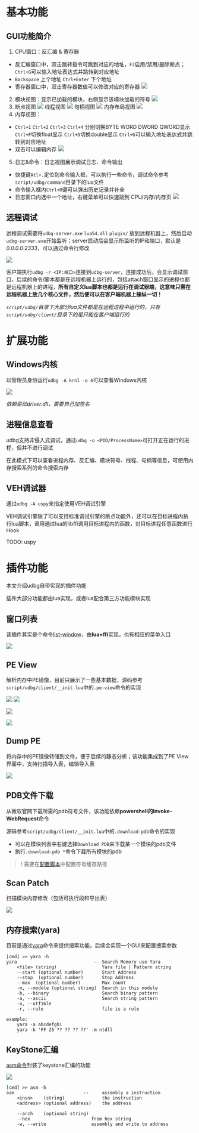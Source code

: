 
# 基本功能

## GUI功能简介

1. CPU窗口：反汇编 & 寄存器
  - 反汇编窗口中，双击跳转指令可跳到对应的地址，`F2`启用/禁用/删除断点；`Ctrl+G`可以输入地址表达式并跳转到对应地址
  - `Backspace` 上个地址 `Ctrl+Enter` 下个地址
  - 寄存器窗口中，双击寄存器数值可以修改对应的寄存器 ![](/static/image/2021-10-18-12-05-54.png)
2. 模块视图：显示已加载的模块，右侧显示该模块加载的符号 ![](/static/image/2021-10-20-23-32-36.png)
3. 断点视图
   ![](/static/image/2021-10-18-12-39-29.png)
   线程视图 ![](/static/image/2021-10-18-12-38-29.png)
   句柄视图 ![](/static/image/2021-10-18-12-40-08.png)
   内存布局视图 ![](/static/image/2021-10-18-12-40-45.png)
4. 内存视图：
  - `Ctrl+1` `Ctrl+2` `Ctrl+3` `Ctrl+4` 分别切换BYTE WORD DWORD QWORD显示
  `Ctrl+F`切换float显示
  `Ctrl+D`切换double显示
  `Ctrl+G`可以输入地址表达式并跳转到对应地址
  - 双击可以编辑内存 ![](/static/image/2021-10-18-12-04-18.png)
5. 日志&命令：日志视图展示调试日志、命令输出
  - 快捷键`Atl+.`定位到命令输入框，可以执行一些命令，调试命令参考`script/udbg/command`目录下的lua文件
  - 命令输入框内`Ctrl+R`键可以弹出历史记录并补全
  - 日志窗口内选中一个地址，右键菜单可以快速跳到 CPU/内存/内存页 ![](/static/image/2021-10-18-12-03-30.png)

## 远程调试

远程调试需要将`udbg-server.exe` `lua54.dll` `plugin/` 放到远程机器上，然后启动`udbg-server.exe`开始监听；server启动后会显示所监听的IP和端口，默认是*0.0.0.0:2333*，可以通过命令行修改

![](/static/image/2021-10-19-14-27-40.png)

客户端执行`udbg -r <IP:端口>`连接到`udbg-server`，连接成功后，会显示调试窗口，后续的命令/脚本都是在远程机器上运行的，包括attach窗口显示的进程也都是远程机器上的进程，**所有自定义lua脚本也都是运行在调试器端，这意味只需在远程机器上放几个核心文件，然后便可以在客户端机器上操纵一切！**

*`script/udbg/`目录下大部分lua文件都是在远程进程中运行的，只有`script/udbg/client/`目录下的是只能在客户端运行的*

# 扩展功能

## Windows内核

以管理员身份运行`udbg -A krnl -o 4`可以查看Windows内核

![](/static/image/udbg-open-krnl.gif)

*依赖驱动driver.dll，需要自己加签名*

## 进程信息查看

udbg支持非侵入式调试，通过`udbg -o <PID/ProcessName>`可打开正在运行的进程，但并不进行调试

在此模式下可以查看进程内存、反汇编、模块符号、线程、句柄等信息，可使用内存搜索系列的命令搜索内存

## VEH调试器

通过`udbg -A uspy`来指定使用VEH调试引擎

VEH调试引擎除了可以支持标准调试引擎的断点功能外，还可以在目标进程内执行lua脚本，调用通过lua的libffi调用目标进程内的函数，对目标进程任意函数进行Hook

TODO: uspy

# 插件功能

本文介绍udbg自带实现的插件功能

插件大部分功能都由lua实现，或者lua配合第三方功能模块实现

## 窗口列表

该插件其实是个命令[list-window](https://github.com/udbg/udbg/blob/master/udbg/command/list-window.lua)，由**lua+ffi**实现，也有相应的菜单入口

![](/static/image/2021-10-18-20-23-41.png)

## PE View

解析内存中PE镜像，目前只展示了一些基本数据，源码参考`script/udbg/client/__init.lua`中的`.pe-view`命令的实现

![](/static/image/2021-10-18-22-55-53.png) ![](/static/image/2021-10-18-22-56-16.png)

![](/static/image/2021-10-18-22-56-37.png)

![](/static/image/2021-10-18-22-57-08.png)

## Dump PE

将内存中的PE镜像转储到文件，便于后续的静态分析；该功能集成到了PE View界面中，支持扫描导入表，编辑导入表

![](/static/image/2021-10-18-22-57-40.png)

## PDB文件下载

从微软官网下载所需的pdb符号文件，该功能依赖**powershell的Invoke-WebRequest**命令

源码参考`script/udbg/client/__init.lua`中的`.download-pdb`命令的实现
- 可以在模块列表中右键选择`Download PDB`来下载某一个模块的pdb文件
- 执行`.download-pdb *`命令下载所有模块的pdb

>! 需要在[配置脚本](./config.html)中配置符号缓存路径

## Scan Patch

扫描模块内存修改（包括可执行段和导出表）

![](/static/image/scan-patch.gif)

## 内存搜索(yara)

目前是通过[yara](https://github.com/udbg/udbg/blob/master/udbg/command/yara.lua)命令来提供搜索功能，后续会实现一个GUI来配置搜索参数

    [cmd] >> yara -h
    yara                             -- Search Memory use Yara
        <file> (string)                 Yara file | Pattern string
        --start (optional number)       Start Address
        --stop  (optional number)       Stop Address
        --max  (optional number)        Max count
        -m, --module (optional string)  Search in this module
        -b, --binary                    Search binary pattern
        -a, --ascii                     Search string pattern
        -u, --utf16le
        -r, --rule                      file is a rule

    example:
        yara -a abcdefghi
        yara -b 'FF 25 ?? ?? ?? ??' -m ntdll

## KeyStone汇编

[asm命令](https://github.com/udbg/udbg/blob/master/udbg/command/asm.lua)封装了keystone汇编的功能

![](/static/image/2021-10-21-14-11-08.png)

    [cmd] >> asm -h
    asm                          --     assembly a instruction
        <insn>    (string)              the instruction
        <address> (optional address)    the address

        --arch    (optional string)
        --hex                       from hex string
        -w, --write                 assembly and write to address
